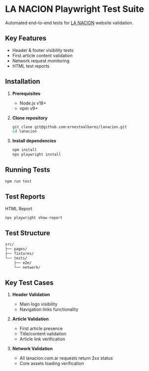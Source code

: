 # LA NACION Playwright Test Suite

Automated end-to-end tests for [LA NACION](https://www.lanacion.com.ar/) website validation.

## Key Features
- Header & footer visibility tests
- First article content validation
- Network request monitoring
- HTML test reports

## Installation

1. **Prerequisites**
   - Node.js v18+
   - npm v9+

2. **Clone repository**
   ```bash
   git clone git@github.com:ernestoalbarez/lanacion.git
   cd lanacion
   ```

2. **Install dependencies**
    ```bash
    npm install
    npx playwright install
    ```

## Running Tests
```bash
npm run test
```

## Test Reports
HTML Report
```bash
npx playwright show-report
```



## Test Structure
```bash
src/
├── pages/
├── fixtures/
└── tests/
    ├── e2e/
    └── network/
```

## Key Test Cases
1. **Header Validation**
    - Main logo visibility
    - Navigation links functionality

2. **Article Validation**
    - First article presence
    - Title/content validation
    - Article link verification
3. **Network Validation**
    - All lanacion.com.ar requests return 2xx status
    - Core assets loading verification
